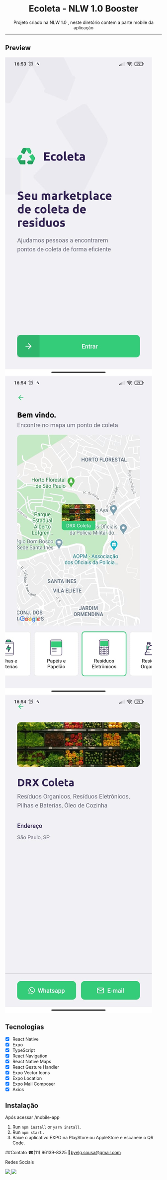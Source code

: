 <h1 align="center">
Ecoleta - NLW 1.0 Booster
</h1>

<p align="center">Projeto criado na NLW 1.0 , neste diretório contem a parte mobile da aplicação </p>

<hr>


## Preview
<img src="/src/assets/Home.jpeg" />

<img src="/src/assets/DashPVW.jpeg" />

<img src="/src/assets/Datail.jpeg" />

## Tecnologias

- [x] React Native
- [x] Expo
- [x] TypeScript
- [x] React Navigation
- [x] React Native Maps
- [x] React Gesture Handler
- [x] Expo Vector Icons
- [x] Expo Location
- [x] Expo Mail Composer
- [x] Axios 

## Instalação
Após acessar /mobile-app

1. Run `npm install` or `yarn install`.<br />
2. Run `npm start` .<br />
3. Baixe o aplicativo EXPO na PlayStore ou AppleStore e escaneie o QR Code.<br />



##Contato
☎(11) 96139-8325
📧byelg.sousa@gmail.com

Redes Sociais

<a href="https://www.linkedin.com/in/gabriel-sousa-5a719893/">
  <img src="https://icomoon.io/icons39f00d9/4/456.svg"></img>
</a>
<a href="https://www.instagram.com/gabrielknoxx">
  <img src="https://icomoon.io/icons39f00d9/4/387.svg"></img>
</a>
